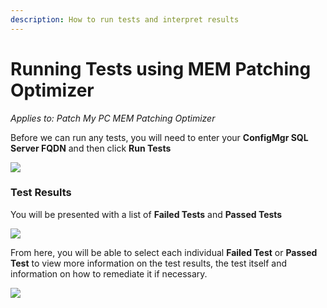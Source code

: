```yaml
---
description: How to run tests and interpret results
---
```


# Running Tests using MEM Patching Optimizer

_Applies to: Patch My PC MEM Patching Optimizer_

Before we can run any tests, you will need to enter your **ConfigMgr SQL Server FQDN** and then click **Run Tests**

![](../_images/Run_Tests_1.png%20"")

### Test Results

You will be presented with a list of **Failed Tests** and **Passed Tests**&#x20;

![](../_images/Run_Tests_3%20%281%29.png%20"")

From here, you will be able to select each individual **Failed Test** or **Passed Test** to view more information on the test results, the test itself and information on how to remediate it if necessary.

![](../_images/Run_Tests_4.png%20"")
